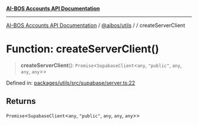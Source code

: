 [**AI-BOS Accounts API Documentation**](../../../README.md)

***

[AI-BOS Accounts API Documentation](../../../README.md) / [@aibos/utils](../README.md) / [](../README.md) / createServerClient

# Function: createServerClient()

> **createServerClient**(): `Promise`\<`SupabaseClient`\<`any`, `"public"`, `any`, `any`, `any`\>\>

Defined in: [packages/utils/src/supabase/server.ts:22](https://github.com/pohlai88/accounts/blob/48103fb36d28b2b9bfb33472b6de2f719773cde9/packages/utils/src/supabase/server.ts#L22)

## Returns

`Promise`\<`SupabaseClient`\<`any`, `"public"`, `any`, `any`, `any`\>\>
